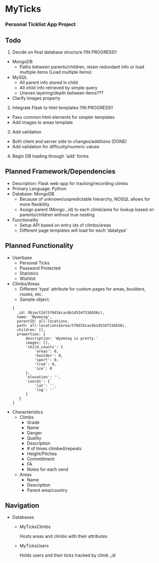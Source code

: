 # MyTicks
### Personal Ticklist App Project

## Todo
1. Decide on final database structure !!IN PROGRESS!!
  - MongoDB
    - Paths between parents/children, retain redundant info or load multiple items (Load multiple items)
  - MySQL
    - All parent info stored in child
    - All child info retrieved by simple query
    - Uneven layering/depth between items???
  - Clarify images property
2. Integrate Flask to html templates !!IN PROGRESS!!
  - Pass common html elements for simpler templates
  - Add images to areas template
3. Add validation
  - Both client and server side to changes/additions (DONE)
  - Add validation for difficulty/numeric values
4. Begin DB loading through 'add' forms

## Planned Framework/Dependencies
- Description: Flask web-app for tracking/recording climbs
- Primary Language: Python
- Database: MongoDB
  - Because of unknown/unpredictable hierarchy, NOSQL allows for more flexibility
  - Assign parent (Mongo \_id) to each climb/area for lookup based on parents/children without true nesting
- Functionailty
  - Setup API based on entry ids of climbs/areas
  - Different page templates will load for each 'datatype'
## Planned Functionality
- Userbase
  - Personal Ticks
  - Password Protected
  - Statistics
  - Wishlist
- Climbs/Areas
  - Different 'type' attribute for custom pages for areas, boulders, routes, etc.
  - Sample object:
  ```
  {
    _id: ObjectId(5f0d16cac6b1d534f316b56c),
    name: 'Wyoming',
    parentID: all-locations,
    path: all-locations$area/5f0d16cac6b1d534f316b56c,
    children: [],
    properties: {
        description: 'Wyoming is pretty.'
        images: [],
        'child_counts': {
            'areas': 0,
            'boulder': 0,
            'sport': 0,
            'trad': 0,
            'ice': 0
        },
        'elevation': '',
        'coords': {
            'lat': '',
            'lng': ''
        }
     }
  }
  ```
- Characteristics
  - Climbs
    - Grade
    - Name
    - Danger
    - Quality
    - Description
    - \# of times climbed/repeats
    - Height/Pitches
    - Committment
    - FA
    - Notes for each send
  - Areas
    - Name
    - Description
    - Parent area/country

## Navigation
- Databases
  - MyTicksClimbs
    
    Hosts areas and climbs with their attributes
  - MyTicksUsers
    
    Holds users and their ticks tracked by climb \_id
